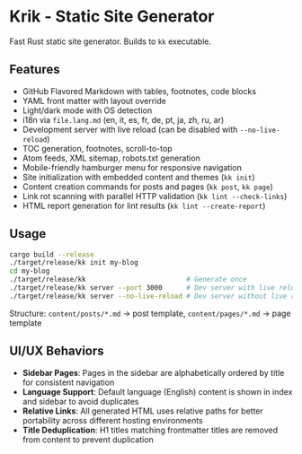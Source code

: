 # Krik - Static Site Generator

Fast Rust static site generator. Builds to `kk` executable.

## Features

- GitHub Flavored Markdown with tables, footnotes, code blocks
- YAML front matter with layout override
- Light/dark mode with OS detection
- i18n via `file.lang.md` (en, it, es, fr, de, pt, ja, zh, ru, ar)
- Development server with live reload (can be disabled with `--no-live-reload`)
- TOC generation, footnotes, scroll-to-top
- Atom feeds, XML sitemap, robots.txt generation
- Mobile-friendly hamburger menu for responsive navigation
- Site initialization with embedded content and themes (`kk init`)
- Content creation commands for posts and pages (`kk post`, `kk page`)
- Link rot scanning with parallel HTTP validation (`kk lint --check-links`)
- HTML report generation for lint results (`kk lint --create-report`)

## Usage

```bash
cargo build --release
./target/release/kk init my-blog
cd my-blog
./target/release/kk                         # Generate once
./target/release/kk server --port 3000      # Dev server with live reload
./target/release/kk server --no-live-reload # Dev server without live reload (mobile-safe)
```

Structure: `content/posts/*.md` → post template, `content/pages/*.md` → page
template

## UI/UX Behaviors

- **Sidebar Pages**: Pages in the sidebar are alphabetically ordered by title
  for consistent navigation
- **Language Support**: Default language (English) content is shown in index and
  sidebar to avoid duplicates
- **Relative Links**: All generated HTML uses relative paths for better
  portability across different hosting environments
- **Title Deduplication**: H1 titles matching frontmatter titles are removed
  from content to prevent duplication
